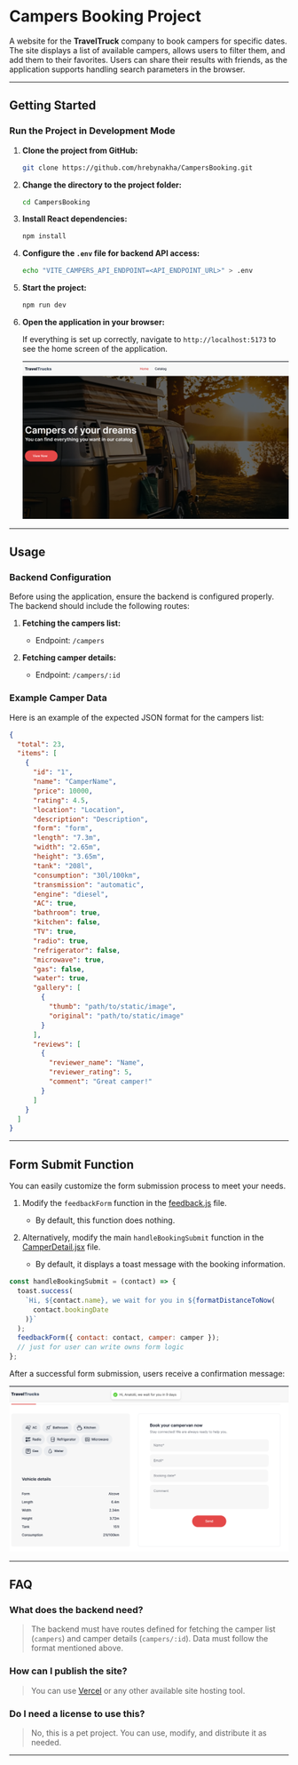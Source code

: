 # Campers Booking Project

A website for the **TravelTruck** company to book campers for specific dates. The site displays a list of available campers, allows users to filter them, and add them to their favorites. Users can share their results with friends, as the application supports handling search parameters in the browser.

---

## Getting Started

### Run the Project in Development Mode

1. **Clone the project from GitHub:**

   ```bash
   git clone https://github.com/hrebynakha/CampersBooking.git
   ```

2. **Change the directory to the project folder:**

   ```bash
   cd CampersBooking
   ```

3. **Install React dependencies:**

   ```bash
   npm install
   ```

4. **Configure the `.env` file for backend API access:**

   ```bash
   echo "VITE_CAMPERS_API_ENDPOINT=<API_ENDPOINT_URL>" > .env
   ```

5. **Start the project:**

   ```bash
   npm run dev
   ```

6. **Open the application in your browser:**

   If everything is set up correctly, navigate to `http://localhost:5173` to see the home screen of the application.

   ![Home Screen](./docs/hero.png)

---

## Usage

### Backend Configuration

Before using the application, ensure the backend is configured properly. The backend should include the following routes:

1. **Fetching the campers list:**

   - Endpoint: `/campers`

2. **Fetching camper details:**
   - Endpoint: `/campers/:id`

### Example Camper Data

Here is an example of the expected JSON format for the campers list:

```json
{
  "total": 23,
  "items": [
    {
      "id": "1",
      "name": "CamperName",
      "price": 10000,
      "rating": 4.5,
      "location": "Location",
      "description": "Description",
      "form": "form",
      "length": "7.3m",
      "width": "2.65m",
      "height": "3.65m",
      "tank": "208l",
      "consumption": "30l/100km",
      "transmission": "automatic",
      "engine": "diesel",
      "AC": true,
      "bathroom": true,
      "kitchen": false,
      "TV": true,
      "radio": true,
      "refrigerator": false,
      "microwave": true,
      "gas": false,
      "water": true,
      "gallery": [
        {
          "thumb": "path/to/static/image",
          "original": "path/to/static/image"
        }
      ],
      "reviews": [
        {
          "reviewer_name": "Name",
          "reviewer_rating": 5,
          "comment": "Great camper!"
        }
      ]
    }
  ]
}
```

---

## Form Submit Function

You can easily customize the form submission process to meet your needs.

1. Modify the `feedbackForm` function in the [feedback.js](./src/utils/feedback/feedback.js) file.

   - By default, this function does nothing.

2. Alternatively, modify the main `handleBookingSubmit` function in the [CamperDetail.jsx](./src/components/CamperDetail/CamperDetail.jsx) file.
   - By default, it displays a toast message with the booking information.

```jsx
const handleBookingSubmit = (contact) => {
  toast.success(
    `Hi, ${contact.name}, we wait for you in ${formatDistanceToNow(
      contact.bookingDate
    )}`
  );
  feedbackForm({ contact: contact, camper: camper });
  // just for user can write owns form logic
};
```

After a successful form submission, users receive a confirmation message:

![Form Confirmation](./docs/booking.png)

---

## FAQ

### **What does the backend need?**

> The backend must have routes defined for fetching the camper list (`campers`) and camper details (`campers/:id`). Data must follow the format mentioned above.

### **How can I publish the site?**

> You can use [Vercel](https://vercel.com/) or any other available site hosting tool.

### **Do I need a license to use this?**

> No, this is a pet project. You can use, modify, and distribute it as needed.

---

